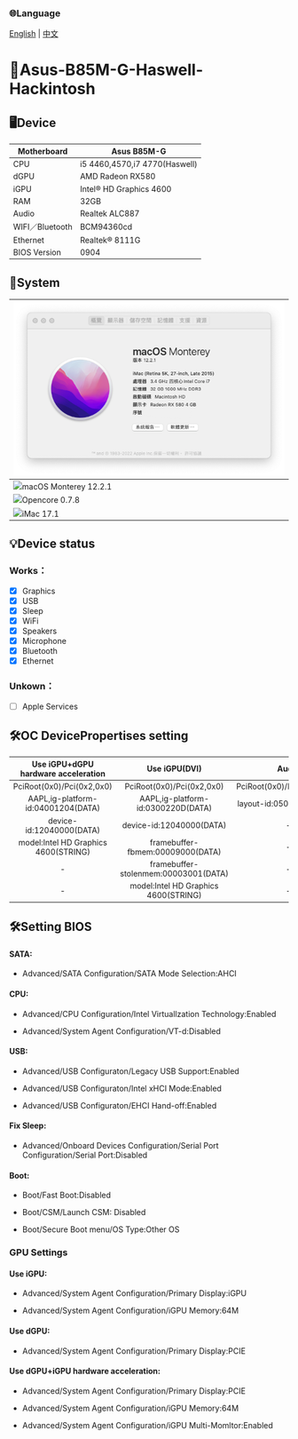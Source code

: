 ### 🌐Language
[English](README.md) | [中文](README-zh.md)

# 🍎Asus-B85M-G-Haswell-Hackintosh 

## 🖥️Device

| Motherboard | Asus B85M-G |
|------------|-------------------------------|
| CPU | i5 4460,4570,i7 4770(Haswell) |
| dGPU | AMD Radeon RX580 |
| iGPU | Intel® HD Graphics 4600 |
| RAM | 32GB |
| Audio | Realtek ALC887 |
| WIFI／Bluetooth | BCM94360cd |
| Ethernet | Realtek® 8111G |
| BIOS Version | 0904 |

## 📀System

| ![alt text](Mac.png) |
|------------|
| <img src="https://static.techspot.com/images2/downloads/topdownload/2021/10/2021-10-27-ts3_thumbs-36e.png" height="32px"/>macOS Monterey 12.2.1 |
| <img src="https://raw.githubusercontent.com/acidanthera/OpenCorePkg/master/Docs/Logos/LogoApprox.svg" height="34px"/>Opencore 0.7.8 |
| <img src="https://aux.iconspalace.com/uploads/imac-icon-256.png" height="30px"/>iMac 17.1 | 

## 💡Device status
### Works：
- [x] Graphics
- [x] USB
- [x] Sleep
- [x] WiFi
- [x] Speakers
- [x] Microphone
- [x] Bluetooth
- [x] Ethernet
### Unkown：
- [ ] Apple Services

## 🛠️OC DevicePropertises setting

| Use iGPU+dGPU hardware acceleration |  Use iGPU(DVI)  |  Audio
:-------------------------:|:-------------------------:|:-------------------------:
PciRoot(0x0)/Pci(0x2,0x0)|PciRoot(0x0)/Pci(0x2,0x0)|PciRoot(0x0)/Pci(0x1B,0x0)
AAPL,ig-platform-id:04001204(DATA)|AAPL,ig-platform-id:0300220D(DATA)|layout-id:05000000(DATA)
device-id:12040000(DATA)|device-id:12040000(DATA)|-
model:Intel HD Graphics 4600(STRING)|framebuffer-fbmem:00009000(DATA)|-
-|framebuffer-stolenmem:00003001(DATA)|-
-|model:Intel HD Graphics 4600(STRING)|-

## 🛠️Setting BIOS
#### SATA:

- Advanced/SATA Configuration/SATA Mode Selection:AHCI

#### CPU:

- Advanced/CPU Configuration/Intel Virtuallzation Technology:Enabled

- Advanced/System Agent Configuration/VT-d:Disabled

#### USB:

- Advanced/USB Configuraton/Legacy USB Support:Enabled

- Advanced/USB Configuraton/Intel xHCI Mode:Enabled

- Advanced/USB Configuraton/EHCI Hand-off:Enabled

#### Fix Sleep:

- Advanced/Onboard Devices Configuration/Serial Port Configuration/Serial Port:Disabled

#### Boot:

- Boot/Fast Boot:Disabled

- Boot/CSM/Launch CSM: Disabled

- Boot/Secure Boot menu/OS Type:Other OS

### GPU Settings

#### Use iGPU:

- Advanced/System Agent Configuration/Primary Display:iGPU

- Advanced/System Agent Configuration/iGPU Memory:64M

#### Use dGPU:

- Advanced/System Agent Configuration/Primary Display:PCIE

#### Use dGPU+iGPU hardware acceleration:

- Advanced/System Agent Configuration/Primary Display:PCIE

- Advanced/System Agent Configuration/iGPU Memory:64M

- Advanced/System Agent Configuration/iGPU Multi-Momltor:Enabled
